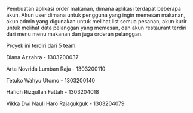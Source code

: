 Pembuatan aplikasi order makanan, dimana aplikasi terdapat beberapa akun. Akun user dimana untuk pengguna yang ingin memesan makanan, akun  admin yang digunakan untuk melihat list semua pesanan, akun kurir untuk melihat data pelanggan yang memesan, dan akun restaurant terdiri dari menu menu makanan dan juga orderan pelanggan.


Proyek ini terdiri dari 5 team:

Diana Azzahra - 1303200037

Arta Novrida Lumban Raja - 1303200110

Tetuko Wahyu Utomo - 1303200140

Hafidh Rizqullah Fattah - 1303204018

Vikka Dwi Nauli Haro Rajagukguk - 1303204079
